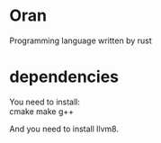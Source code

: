 # Oran
Programming language written by rust

# dependencies
You need to install:  
cmake make g++ 

And you need to install llvm8.
